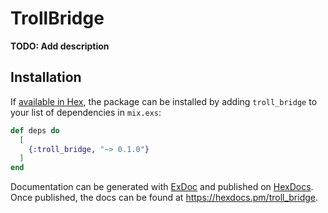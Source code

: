 # TrollBridge

**TODO: Add description**

## Installation

If [available in Hex](https://hex.pm/docs/publish), the package can be installed
by adding `troll_bridge` to your list of dependencies in `mix.exs`:

```elixir
def deps do
  [
    {:troll_bridge, "~> 0.1.0"}
  ]
end
```

Documentation can be generated with [ExDoc](https://github.com/elixir-lang/ex_doc)
and published on [HexDocs](https://hexdocs.pm). Once published, the docs can
be found at <https://hexdocs.pm/troll_bridge>.

